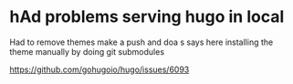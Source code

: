 # hAd problems serving hugo in local

Had to remove themes make a push and doa s says here installing the theme manually by doing git submodules

https://github.com/gohugoio/hugo/issues/6093